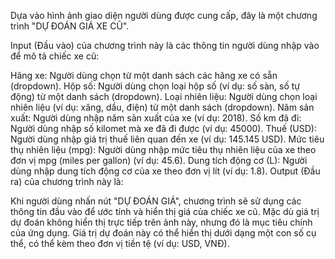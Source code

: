 
Dựa vào hình ảnh giao diện người dùng được cung cấp, đây là một chương trình "DỰ ĐOÁN GIÁ XE CŨ".

Input (Đầu vào) của chương trình này là các thông tin người dùng nhập vào để mô tả chiếc xe cũ:

Hãng xe: Người dùng chọn từ một danh sách các hãng xe có sẵn (dropdown).
Hộp số: Người dùng chọn loại hộp số (ví dụ: số sàn, số tự động) từ một danh sách (dropdown).
Loại nhiên liệu: Người dùng chọn loại nhiên liệu (ví dụ: xăng, dầu, điện) từ một danh sách (dropdown).
Năm sản xuất: Người dùng nhập năm sản xuất của xe (ví dụ: 2018).
Số km đã đi: Người dùng nhập số kilomet mà xe đã đi được (ví dụ: 45000).
Thuế (USD): Người dùng nhập giá trị thuế liên quan đến xe (ví dụ: 145.145 USD).
Mức tiêu thụ nhiên liệu (mpg): Người dùng nhập mức tiêu thụ nhiên liệu của xe theo đơn vị mpg (miles per gallon) (ví dụ: 45.6).
Dung tích động cơ (L): Người dùng nhập dung tích động cơ của xe theo đơn vị lít (ví dụ: 1.8).
Output (Đầu ra) của chương trình này là:

Khi người dùng nhấn nút "DỰ ĐOÁN GIÁ", chương trình sẽ sử dụng các thông tin đầu vào để ước tính và hiển thị giá của chiếc xe cũ. Mặc dù giá trị dự đoán không hiển thị trực tiếp trên ảnh này, nhưng đó là mục tiêu chính của ứng dụng. Giá trị dự đoán này có thể hiển thị dưới dạng một con số cụ thể, có thể kèm theo đơn vị tiền tệ (ví dụ: USD, VNĐ).
